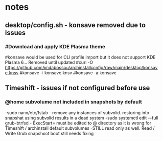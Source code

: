 # notes
## desktop/config.sh - konsave removed due to issues

### #Download and apply KDE Plasma theme
#konsave would be used for CLI profile import but it does not support KDE Plasma 6... Removed until updated
#curl -O https://github.com/imdabossou/archinstallconfig/raw/main/desktop/konsave.knsv
#konsave -i konsave.knsv
#konsave -a konsave

## Timeshift - issues if not configured before use

### @home subvolume not included in snapshots by default
-sudo nano/etc/fstab - remove any instances of subvolid. restoring into snapshat using subvolid results in a dead system
-sudo systemctl edit --full grub-btrfsd - ExecStart= must be edited to @ directory as it is wrong for Timeshift / archinstall default subvolumes
-STILL read only as well. Read / Write Grub snapshoot boot still needs fixing
